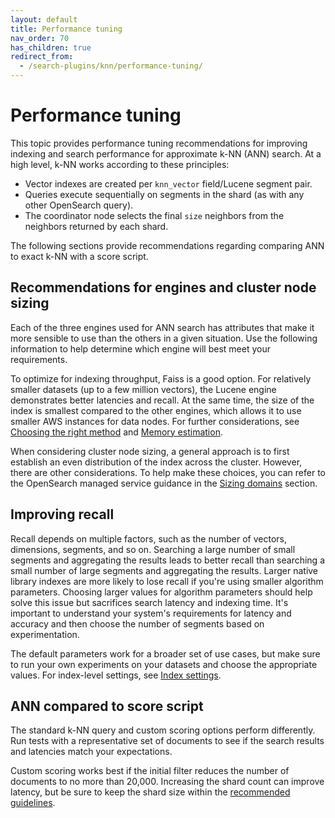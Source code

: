 ```yaml
---
layout: default
title: Performance tuning
nav_order: 70
has_children: true
redirect_from:
  - /search-plugins/knn/performance-tuning/
---
```


# Performance tuning

This topic provides performance tuning recommendations for improving indexing and search performance for approximate k-NN (ANN) search. At a high level, k-NN works according to these principles:
* Vector indexes are created per `knn_vector` field/Lucene segment pair.
* Queries execute sequentially on segments in the shard (as with any other OpenSearch query).
* The coordinator node selects the final `size` neighbors from the neighbors returned by each shard.

The following sections provide recommendations regarding comparing ANN to exact k-NN with a score script.

## Recommendations for engines and cluster node sizing

Each of the three engines used for ANN search has attributes that make it more sensible to use than the others in a given situation. Use the following information to help determine which engine will best meet your requirements.

To optimize for indexing throughput, Faiss is a good option. For relatively smaller datasets (up to a few million vectors), the Lucene engine demonstrates better latencies and recall. At the same time, the size of the index is smallest compared to the other engines, which allows it to use smaller AWS instances for data nodes. For further considerations, see [Choosing the right method]({{site.url}}{{site.baseurl}}/field-types/supported-field-types/knn-methods-engines/#choosing-the-right-method) and [Memory estimation]({{site.url}}{{site.baseurl}}/field-types/supported-field-types/knn-methods-engines/#memory-estimation).

When considering cluster node sizing, a general approach is to first establish an even distribution of the index across the cluster. However, there are other considerations. To help make these choices, you can refer to the OpenSearch managed service guidance in the [Sizing domains](https://docs.aws.amazon.com/opensearch-service/latest/developerguide/sizing-domains.html) section.

## Improving recall

Recall depends on multiple factors, such as the number of vectors, dimensions, segments, and so on. Searching a large number of small segments and aggregating the results leads to better recall than searching a small number of large segments and aggregating the results. Larger native library indexes are more likely to lose recall if you're using smaller algorithm parameters. Choosing larger values for algorithm parameters should help solve this issue but sacrifices search latency and indexing time. It's important to understand your system's requirements for latency and accuracy and then choose the number of segments based on experimentation.

The default parameters work for a broader set of use cases, but make sure to run your own experiments on your datasets and choose the appropriate values. For index-level settings, see [Index settings]({{site.url}}{{site.baseurl}}/vector-search/settings/#index-settings).

## ANN compared to score script

The standard k-NN query and custom scoring options perform differently. Run tests with a representative set of documents to see if the search results and latencies match your expectations.

Custom scoring works best if the initial filter reduces the number of documents to no more than 20,000. Increasing the shard count can improve latency, but be sure to keep the shard size within the [recommended guidelines]({{site.url}}{{site.baseurl}}/intro/#primary-and-replica-shards).